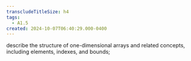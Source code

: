 ```yaml
---
transcludeTitleSize: h4
tags:
  - A1.5
created: 2024-10-07T06:40:29.000-0400
---
```

describe the structure of one-dimensional arrays and related concepts, including elements, indexes, and bounds;